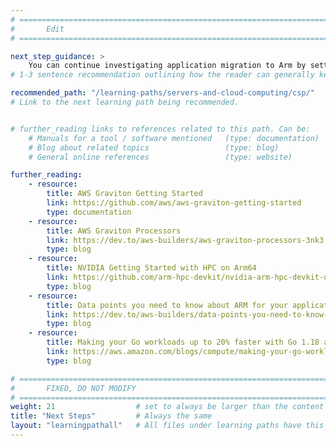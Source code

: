 ```yaml
---
# ================================================================================
#       Edit
# ================================================================================

next_step_guidance: >
    You can continue investigating application migration to Arm by setting up a development machine and giving it a try on your favorite application. 
# 1-3 sentence recommendation outlining how the reader can generally keep learning about these topics, and a specific explanation of why the next step is being recommended.

recommended_path: "/learning-paths/servers-and-cloud-computing/csp/"
# Link to the next learning path being recommended.


# further_reading links to references related to this path. Can be:
    # Manuals for a tool / software mentioned   (type: documentation)
    # Blog about related topics                 (type: blog)
    # General online references                 (type: website) 

further_reading:
    - resource:
        title: AWS Graviton Getting Started
        link: https://github.com/aws/aws-graviton-getting-started
        type: documentation
    - resource:
        title: AWS Graviton Processors
        link: https://dev.to/aws-builders/aws-graviton-processors-3nk3
        type: blog
    - resource:
        title: NVIDIA Getting Started with HPC on Arm64
        link: https://github.com/arm-hpc-devkit/nvidia-arm-hpc-devkit-users-guide
        type: blog
    - resource:
        title: Data points you need to know about ARM for your application code migration
        link: https://dev.to/aws-builders/data-points-you-need-to-know-about-arm-for-your-application-code-migration-5c0f
        type: blog
    - resource:
        title: Making your Go workloads up to 20% faster with Go 1.18 and AWS Graviton
        link: https://aws.amazon.com/blogs/compute/making-your-go-workloads-up-to-20-faster-with-go-1-18-and-aws-graviton/
        type: blog

# ================================================================================
#       FIXED, DO NOT MODIFY
# ================================================================================
weight: 21                  # set to always be larger than the content in this path, and one more than 'review'
title: "Next Steps"         # Always the same
layout: "learningpathall"   # All files under learning paths have this same wrapper
---
```

